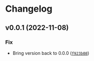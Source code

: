 # Changelog

<!--next-version-placeholder-->

## v0.0.1 (2022-11-08)
### Fix
* Bring version back to 0.0.0 ([`f923b08`](https://github.com/PetitLepton/templated-sql-query-dataset/commit/f923b080820edfeabb6ee6d2727a186257a9c078))
